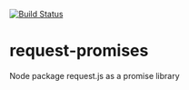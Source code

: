 [![Build Status](https://travis-ci.org/allenarthurgay/request-as-promised.png)](https://travis-ci.org/allenarthurgay/request-as-promised)

request-promises
================

Node package request.js as a promise library
